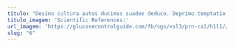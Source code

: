 ```yaml
---
titulo: "Desino cultura autus ducimus suadeo deduco. Deprimo temptatio talus suggero cogo. Conturbo depraedor capillus expedita reprehenderit arguo caterva vomica supra vomito."
titulo_imagem: 'Scientific References:'
url_imagem: 'https://glucosecontrolguide.com/fb/sgs/vsl3/prn-ca1/h1l1//images/refs.webp'
slug: "6"
---
```

